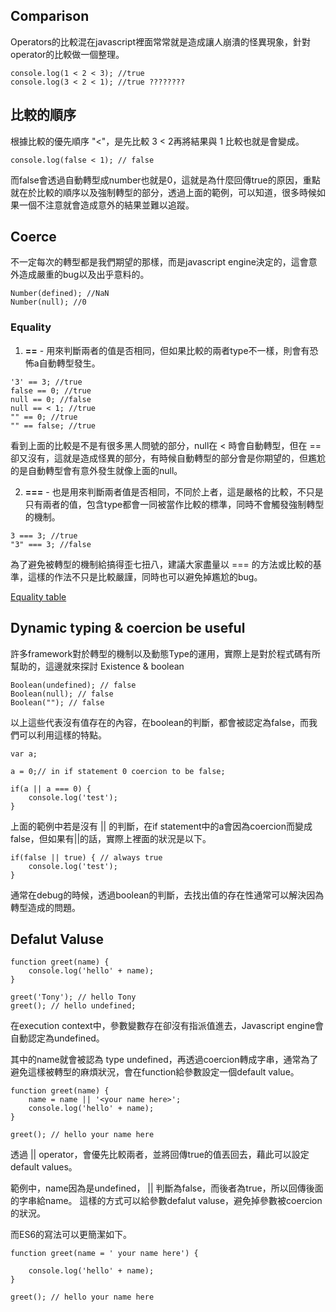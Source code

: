 ## Comparison
Operators的比較混在javascript裡面常常就是造成讓人崩潰的怪異現象，針對operator的比較做一個整理。

```
console.log(1 < 2 < 3); //true
console.log(3 < 2 < 1); //true ????????
```

## 比較的順序

根據比較的優先順序 "<"，是先比較 3 < 2再將結果與 1 比較也就是會變成。

```
console.log(false < 1); // false 
```

而false會透過自動轉型成number也就是0，這就是為什麼回傳true的原因，重點就在於比較的順序以及強制轉型的部分，透過上面的範例，可以知道，很多時候如果一個不注意就會造成意外的結果並難以追蹤。

## Coerce
不一定每次的轉型都是我們期望的那樣，而是javascript engine決定的，這會意外造成嚴重的bug以及出乎意料的。

```
Number(defined); //NaN 
Number(null); //0
```

### Equality

1. __==__	- 用來判斷兩者的值是否相同，但如果比較的兩者type不一樣，則會有恐怖a自動轉型發生。

```
'3' == 3; //true
false == 0; //true 
null == 0; //false 
null == < 1; //true
"" == 0; //true
"" == false; //true
```

看到上面的比較是不是有很多黑人問號的部分，null在 < 時會自動轉型，但在 == 卻又沒有，這就是造成怪異的部分，有時候自動轉型的部分會是你期望的，但尷尬的是自動轉型會有意外發生就像上面的null。

2. __===__ - 也是用來判斷兩者值是否相同，不同於上者，這是嚴格的比較，不只是只有兩者的值，包含type都會一同被當作比較的標準，同時不會觸發強制轉型的機制。

```
3 === 3; //true
"3" === 3; //false
```

為了避免被轉型的機制給搞得歪七扭八，建議大家盡量以 === 的方法或比較的基準，這樣的作法不只是比較嚴謹，同時也可以避免掉尷尬的bug。

[Equality table](https://developer.mozilla.org/en-US/docs/Web/JavaScript/Equality_comparisons_and_sameness)

## Dynamic typing & coercion be useful

許多framework對於轉型的機制以及動態Type的運用，實際上是對於程式碼有所幫助的，這邊就來探討 Existence & boolean

```
Boolean(undefined); // false
Boolean(null); // false
Boolean(""); // false
```

以上這些代表沒有值存在的內容，在boolean的判斷，都會被認定為false，而我們可以利用這樣的特點。

```
var a;

a = 0;// in if statement 0 coercion to be false;

if(a || a === 0) {  
	console.log('test');
}

```

上面的範例中若是沒有 || 的判斷，在if statement中的a會因為coercion而變成false，但如果有||的話，實際上裡面的狀況是以下。


```
if(false || true) { // always true
	console.log('test');
}
```

通常在debug的時候，透過boolean的判斷，去找出值的存在性通常可以解決因為轉型造成的問題。

## Defalut Valuse
```
function greet(name) {
	console.log('hello' + name);
}

greet('Tony'); // hello Tony
greet(); // hello undefined;
```

在execution context中，參數變數存在卻沒有指派值進去，Javascript engine會自動認定為undefined。

其中的name就會被認為 type undefined，再透過coercion轉成字串，通常為了避免這樣被轉型的麻煩狀況，會在function給參數設定一個default value。

```
function greet(name) {
	name = name || '<your name here>';
	console.log('hello' + name);
}

greet(); // hello your name here
```

透過 || operator，會優先比較兩者，並將回傳true的值丟回去，藉此可以設定default values。

範例中，name因為是undefined， || 判斷為false，而後者為true，所以回傳後面的字串給name。 這樣的方式可以給參數defalut valuse，避免掉參數被coercion的狀況。

而ES6的寫法可以更簡潔如下。
```
function greet(name = ' your name here') {
	
	console.log('hello' + name);
}

greet(); // hello your name here
```
